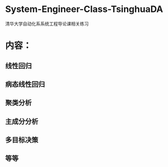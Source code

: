 # System-Engineer-Class-TsinghuaDA
清华大学自动化系系统工程导论课相关练习

# 内容：
## 线性回归
## 病态线性回归
## 聚类分析
## 主成分分析
## 多目标决策
## 等等
